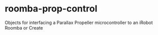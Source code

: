 # roomba-prop-control
Objects for interfacing a Parallax Propeller microcontroller to an iRobot Roomba or Create
